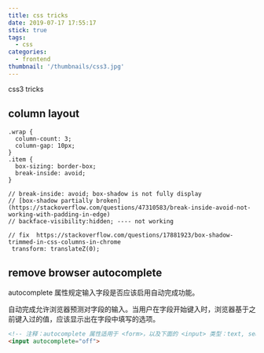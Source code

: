 ```yaml
---
title: css tricks
date: 2019-07-17 17:55:17
stick: true
tags:
  - css
categories:
  - frontend
thumbnail: '/thumbnails/css3.jpg'
---
```


css3 tricks
<!-- more -->
## column layout

```less
.wrap {
  column-count: 3;
  column-gap: 10px;
}
.item {
  box-sizing: border-box;
  break-inside: avoid;
}

// break-inside: avoid; box-shadow is not fully display
// [box-shadow partially broken](https://stackoverflow.com/questions/47310583/break-inside-avoid-not-working-with-padding-in-edge)
// backface-visibility:hidden; ---- not working

// fix  https://stackoverflow.com/questions/17881923/box-shadow-trimmed-in-css-columns-in-chrome
 transform: translateZ(0);

```

## remove browser autocomplete

autocomplete 属性规定输入字段是否应该启用自动完成功能。

自动完成允许浏览器预测对字段的输入。当用户在字段开始键入时，浏览器基于之前键入过的值，应该显示出在字段中填写的选项。



```html
<!-- 注释：autocomplete 属性适用于 <form>，以及下面的 <input> 类型：text, search, url, telephone, email, password, datepickers, range 以及 color。 -->
<input autocomplete="off">
```